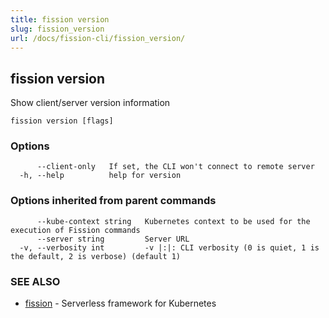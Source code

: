 ```yaml
---
title: fission version
slug: fission_version
url: /docs/fission-cli/fission_version/
---
```

## fission version

Show client/server version information

```
fission version [flags]
```

### Options

```
      --client-only   If set, the CLI won't connect to remote server
  -h, --help          help for version
```

### Options inherited from parent commands

```
      --kube-context string   Kubernetes context to be used for the execution of Fission commands
      --server string         Server URL
  -v, --verbosity int         -v |:|: CLI verbosity (0 is quiet, 1 is the default, 2 is verbose) (default 1)
```

### SEE ALSO

* [fission](/docs/fission-cli/fission/)	 - Serverless framework for Kubernetes

